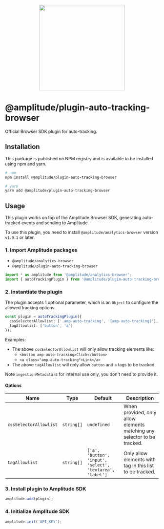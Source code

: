<p align="center">
  <a href="https://amplitude.com" target="_blank" align="center">
    <img src="https://static.amplitude.com/lightning/46c85bfd91905de8047f1ee65c7c93d6fa9ee6ea/static/media/amplitude-logo-with-text.4fb9e463.svg" width="280">
  </a>
  <br />
</p>

# @amplitude/plugin-auto-tracking-browser

Official Browser SDK plugin for auto-tracking.

## Installation

This package is published on NPM registry and is available to be installed using npm and yarn.

```sh
# npm
npm install @amplitude/plugin-auto-tracking-browser

# yarn
yarn add @amplitude/plugin-auto-tracking-browser
```

## Usage

This plugin works on top of the Amplitude Browser SDK, generating auto-tracked events and sending to Amplitude.

To use this plugin, you need to install `@amplitude/analytics-browser` version `v1.9.1` or later.

### 1. Import Amplitude packages

* `@amplitude/analytics-browser`
* `@amplitude/plugin-auto-tracking-browser`

```typescript
import * as amplitude from '@amplitude/analytics-browser';
import { autoTrackingPlugin } from '@amplitude/plugin-auto-tracking-browser';
```

### 2. Instantiate the plugin

The plugin accepts 1 optional parameter, which is an `Object` to configure the allowed tracking options.

```typescript
const plugin = autoTrackingPlugin({
  cssSelectorAllowlist: ['.amp-auto-tracking', '[amp-auto-tracking]'],
  tagAllowlist: ['button', 'a'],
});
```

Examples:
- The above `cssSelectorAllowlist` will only allow tracking elements like:
    - `<button amp-auto-tracking>Click</button>`
    - `<a class="amp-auto-tracking">Link</a>`
- The above `tagAllowlist` will only allow `button` and `a` tags to be tracked.

Note `ingestionMetadata` is for internal use only, you don't need to provide it.

#### Options

|Name|Type|Default|Description|
|-|-|-|-|
|`cssSelectorAllowlist`|`string[]`|`undefined`| When provided, only allow elements matching any selector to be tracked. |
|`tagAllowlist`|`string[]`|`['a', 'button', 'input', 'select', 'textarea', 'label']`| Only allow elements with tag in this list to be tracked. |

### 3. Install plugin to Amplitude SDK

```typescript
amplitude.add(plugin);
```

### 4. Initialize Amplitude SDK

```typescript
amplitude.init('API_KEY');
```
